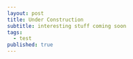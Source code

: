 ```yaml
---
layout: post
title: Under Construction
subtitle: interesting stuff coming soon
tags:
  - test
published: true
---
```

